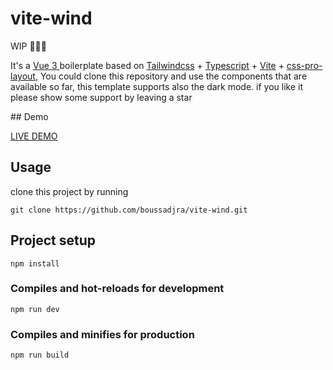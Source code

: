 # vite-wind

WIP 🚧🚧🚧

  <p class="p-4 py-8 text-lg text">
                It's a <a class="text-purple-500" href="https://v3.vuejs.org/" target="_blank" rel="noopener noreferrer">
                    Vue 3 </a> boilerplate based on
                <a class="text-purple-500" href="https://tailwindcss.com" target="_blank" rel="noopener noreferrer">
                    Tailwindcss</a>
                +
                <a href="https://www.typescriptlang.org/" target="_blank" rel="noopener noreferrer" class="text-purple-500">Typescript</a>
                +
                <a href="http://vitejs.dev/" target="_blank" rel="noopener noreferrer" class="text-purple-500">Vite</a>
                +
                <a href="https://azouaoui-med.github.io/css-pro-layout/" target="_blank" rel="noopener noreferrer" class="text-purple-500">css-pro-layout</a>, You could clone this repository and use the components that are
                available so far, this template supports also the dark mode. if you like it please show some support by leaving a
                star
            </p>
## Demo 

[LIVE DEMO](vite-wind.netlify.app)
 
## Usage

clone this project by running

    git clone https://github.com/boussadjra/vite-wind.git

## Project setup

```
npm install
```

### Compiles and hot-reloads for development

```
npm run dev
```

### Compiles and minifies for production

```
npm run build
```

